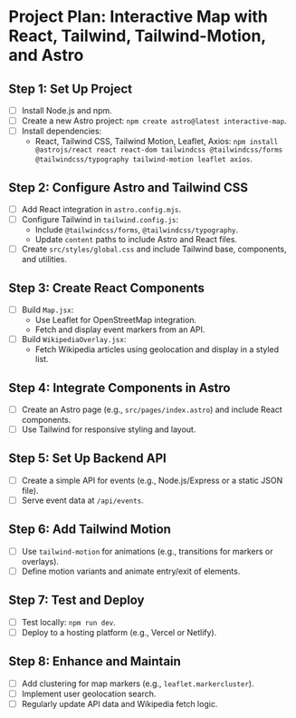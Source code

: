 # Project Plan: Interactive Map with React, Tailwind, Tailwind-Motion, and Astro

## Step 1: Set Up Project
- [ ] Install Node.js and npm.
- [ ] Create a new Astro project: `npm create astro@latest interactive-map`.
- [ ] Install dependencies:
  - React, Tailwind CSS, Tailwind Motion, Leaflet, Axios: `npm install @astrojs/react react react-dom tailwindcss @tailwindcss/forms @tailwindcss/typography tailwind-motion leaflet axios`.

## Step 2: Configure Astro and Tailwind CSS
- [ ] Add React integration in `astro.config.mjs`.
- [ ] Configure Tailwind in `tailwind.config.js`:
  - Include `@tailwindcss/forms`, `@tailwindcss/typography`.
  - Update `content` paths to include Astro and React files.
- [ ] Create `src/styles/global.css` and include Tailwind base, components, and utilities.

## Step 3: Create React Components
- [ ] Build `Map.jsx`:
  - Use Leaflet for OpenStreetMap integration.
  - Fetch and display event markers from an API.
- [ ] Build `WikipediaOverlay.jsx`:
  - Fetch Wikipedia articles using geolocation and display in a styled list.

## Step 4: Integrate Components in Astro
- [ ] Create an Astro page (e.g., `src/pages/index.astro`) and include React components.
- [ ] Use Tailwind for responsive styling and layout.

## Step 5: Set Up Backend API
- [ ] Create a simple API for events (e.g., Node.js/Express or a static JSON file).
- [ ] Serve event data at `/api/events`.

## Step 6: Add Tailwind Motion
- [ ] Use `tailwind-motion` for animations (e.g., transitions for markers or overlays).
- [ ] Define motion variants and animate entry/exit of elements.

## Step 7: Test and Deploy
- [ ] Test locally: `npm run dev`.
- [ ] Deploy to a hosting platform (e.g., Vercel or Netlify).

## Step 8: Enhance and Maintain
- [ ] Add clustering for map markers (e.g., `leaflet.markercluster`).
- [ ] Implement user geolocation search.
- [ ] Regularly update API data and Wikipedia fetch logic.
